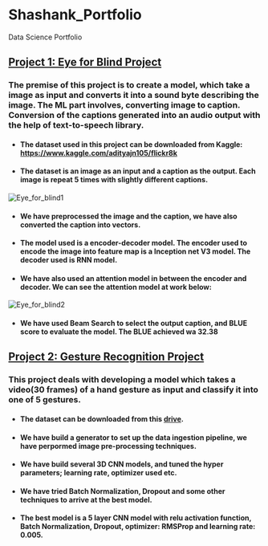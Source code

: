 # Shashank_Portfolio
Data Science Portfolio

## [Project 1: Eye for Blind Project](https://github.com/ShashankRaghu/Data_Science_Projects/tree/main/eye_for_blind)
### The premise of this project is to create a model, which take a image as input and converts it into a sound byte describing the image. The ML part involves, converting image to caption. Conversion of the captions generated into an audio output with the help of text-to-speech library.

* #### The dataset used in this project can be downloaded from Kaggle: https://www.kaggle.com/adityajn105/flickr8k
* #### The dataset is an image as an input and a caption as the output. Each image is repeat 5 times with slightly different captions.
![Eye_for_blind1](https://user-images.githubusercontent.com/77088516/125979586-13e516e7-40a5-4030-9121-b8482f750be3.PNG)
* #### We have preprocessed the image and the caption, we have also converted the caption into vectors.
* #### The model used is a encoder-decoder model. The encoder used to encode the image into feature map is a Inception net V3 model. The decoder used is RNN model.
* #### We have also used an attention model in between the encoder and decoder. We can see the attention model at work below:
![Eye_for_blind2](https://user-images.githubusercontent.com/77088516/125981732-35874d14-871e-4da5-88cb-ba3ea14bc21f.PNG)
* #### We have used Beam Search to select the output caption, and BLUE score to evaluate the model. The BLUE achieved wa 32.38

## [Project 2: Gesture Recognition Project](https://github.com/ShashankRaghu/Data_Science_Projects/tree/main/GestureRecognition)
### This project deals with developing a model which takes a video(30 frames) of a hand gesture as input and classify it into one of 5 gestures.

* #### The dataset can be downloaded from this [drive](https://drive.google.com/uc?id=1ehyrYBQ5rbQQe6yL4XbLWe3FMvuVUGiL).
* #### We have build a generator to set up the data ingestion pipeline, we have perpormed image pre-processing techniques.
* #### We have build several 3D CNN models, and tuned the hyper parameters; learning rate, optimizer used etc.
* #### We have tried Batch Normalization, Dropout and some other techniques to arrive at the best model.
* #### The best model is a 5 layer CNN model with relu activation function, Batch Normalization, Dropout, optimizer: RMSProp and learning rate: 0.005.
